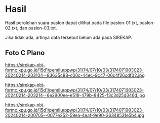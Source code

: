 # Hasil

Hasil perolehan suara paslon dapat dilihat pada file paslon-01.txt, paslon-02.txt, dan paslon-03.txt.

Jika tidak ada, artinya data tersebut belum ada pada SIREKAP.

## Foto C Plano

https://sirekap-obj-formc.kpu.go.id/15d1/pemilu/ppwp/31/74/07/10/03/3174071003023-20240214-203104--83635c88-c00c-44ec-9c47-06c4f26cdf02.jpg

https://sirekap-obj-formc.kpu.go.id/15d1/pemilu/ppwp/31/74/07/10/03/3174071003023-20240214-203214--6e2900ee-e519-479b-8425-f3c3d25d346d.jpg

https://sirekap-obj-formc.kpu.go.id/15d1/pemilu/ppwp/31/74/07/10/03/3174071003023-20240214-200705--0077e252-59ea-4eaf-9e90-36348531e5b4.jpg
